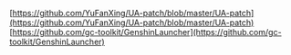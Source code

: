 [https://github.com/YuFanXing/UA-patch/blob/master/UA-patch](https://github.com/YuFanXing/UA-patch/blob/master/UA-patch)
[https://github.com/gc-toolkit/GenshinLauncher](https://github.com/gc-toolkit/GenshinLauncher)